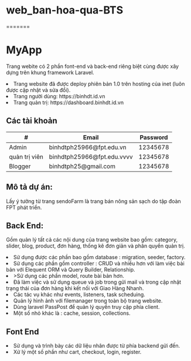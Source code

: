 # web_ban-hoa-qua-BTS
=======
# MyApp

Trang webite có 2 phần font-end và back-end riêng biệt cùng được xây dựng trên khung framework Laravel.
<li>Trang website đã được deploy phiên bản 1.0 trên hosting của inet (luôn được cập nhật và sửa đổi).</li>
<li>Trang người dùng: https://binhdt.id.vn </li>
<li>Trang quản trị: https://dashboard.binhdt.id.vn</li>

## Các tài khoản
<table>
  <thead>
    <tr>
    <th>#</th>
    <th>Email</th>
    <th>Password</th>
    </tr>
  </thead>
  <tbody>
    <tr>
      <td>Admin</td>
      <td>binhdtph25966@fpt.edu.vn</td>
      <td>12345678</td>
    </tr>
      <tr>
      <td>quản trị viên</td>
      <td>binhdtph25966@fpt.edu.vvvv</td>
      <td>12345678</td>
    </tr>
      <tr>
      <td>Blogger</td>
      <td>binhdtph25@gmail.com</td>
      <td>12345678</td>
    </tr>
  </tbody>
</table>

## Mô tả dự án:

Lấy ý tưởng từ trang sendoFarm là trang bán nông sản sạch do tập đoàn FPT phát triển.

## Back End:

Gồm quản lý tất cả các nội dung của trang website bao gồm: category, slider, blog, product, đơn hàng, thống kê đơn giản và phân quyền quản trị.
<li>Sử dụng được các phần bao gồm database : migration, seeder, factory.</li>
<li>Sử dụng các phần gồm controller : CRUD và nhiều hơn với làm việc bài bản với Elequent ORM và Query Builder, Relationship.</li>
<li>>Sử dụng các phần model, route bài bản hơn.</li>
<li>Đã làm việc và sử dụng queue và job trong gửi mail và trong cập nhật trạng thái của đơn hàng khi kết nối với Giao Hàng Nhanh.</li>
<li>Các tác vụ khác như events, listeners, task scheduing.</li>
<li>Quản lý hình ảnh với filemanager trong toàn bộ trang website.</li>
<li>Dùng laravel PassPost để quản lý quyền truy cập phía client.</li>
<li>Một số nhỏ khác là : cache, session, collections.</li>

## Font End
<li>Sử dụng và trình bày các dữ liệu nhân được từ phía backend gửi đến. </li>
<li>Xử lý một số phần như cart, checkout, login, register.</li>
